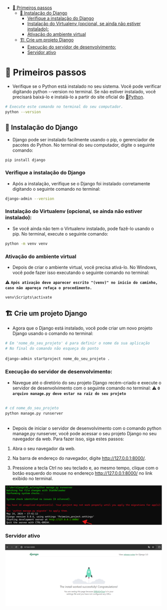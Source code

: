 

- [👣 Primeiros passos](#-primeiros-passos)
  - [🔧 Instalação do Django](#-instalação-do-django)
    - [Verifique a instalação do Django](#verifique-a-instalação-do-django)
    - [Instalação do Virtualenv (opcional, se ainda não estiver instalado):](#instalação-do-virtualenv-opcional-se-ainda-não-estiver-instalado)
    - [Ativação do ambiente virtual](#ativação-do-ambiente-virtual)
  - [🏗️ Crie um projeto Django](#️-crie-um-projeto-django)
    - [Execução do servidor de desenvolvimento:](#execução-do-servidor-de-desenvolvimento)
    - [Servidor ativo](#servidor-ativo)


# 👣 Primeiros passos

- Verifique se o Python está instalado no seu sistema. Você pode verificar digitando python --version no terminal. Se não estiver instalado, você precisará baixá-lo e instalá-lo a partir do site oficial do [🐍Python](https://www.python.org/downloads/).

```bash
# Execute este comando no terminal do seu computador.
python --version
```

## 🔧 Instalação do Django
- Django pode ser instalado facilmente usando o pip, o gerenciador de pacotes do Python. No terminal do seu computador, digite o seguinte comando:

```bash
pip install django  
```

### Verifique a instalação do Django
- Após a instalação, verifique se o Django foi instalado corretamente digitando o seguinte comando no terminal:

```bash
django-admin --version  
```

### Instalação do Virtualenv (opcional, se ainda não estiver instalado):
- Se você ainda não tem o Virtualenv instalado, pode fazê-lo usando o pip. No terminal, execute o seguinte comando:

```bash
python -m venv venv   
```

### Ativação do ambiente virtual
- Depois de criar o ambiente virtual, você precisa ativá-lo. No Windows, você pode fazer isso executando o seguinte comando no terminal:

⚠️ **`Após ativação deve aparecer escrito "(venv)" no início do caminho, caso não apareça refaça o procedimento.`**


```bash
venv\Scripts\activate 
```

## 🏗️ Crie um projeto Django

- Agora que o Django está instalado, você pode criar um novo projeto Django usando o comando no terminal:

```bash
# Em 'nome_do_seu_projeto' é para definir o nome da sua aplicação
# No final do comando não esqueça do ponto

django-admin startproject nome_do_seu_projeto . 
```

###  Execução do servidor de desenvolvimento:
- Navegue até o diretório do seu projeto Django recém-criado e execute o servidor de desenvolvimento com o seguinte comando no terminal:
⚠️ **`O arquivo manage.py deve estar na raiz do seu projeto`**

```bash

# cd nome_do_seu_projeto
python manage.py runserver
   
```

- Depois de iniciar o servidor de desenvolvimento com o comando python manage.py runserver, você pode acessar o seu projeto Django no seu navegador da web. Para fazer isso, siga estes passos:

1. Abra o seu navegador da web.

2. Na barra de endereço do navegador, digite http://127.0.0.1:8000/.

3. Pressione a tecla Ctrl no seu teclado e, ao mesmo tempo, clique com o botão esquerdo do mouse no endereço http://127.0.0.1:8000/ no link exibido no terminal.



![img-promtpt](https://github.com/FabioFlorencio/Django-framework/blob/master/img/img-prompt-runserver.png)

### Servidor ativo

![site](https://github.com/FabioFlorencio/Django-framework/blob/master/img/img-servidor-ativo.png)





